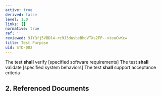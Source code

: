 ```yaml
---
active: true
derived: false
level: 1.0
links: []
normative: true
ref: ''
reviewed: 9JYQfj5VBDl4-rc9J3dusbeBhoVTXs2FP--vteoCwKc=
title: Test Purpose
uid: STD-002
---
```


The test **shall** verify [specified software requirements]
The test **shall** validate [specified system behaviors]
The test **shall** support acceptance criteria

## 2. Referenced Documents 